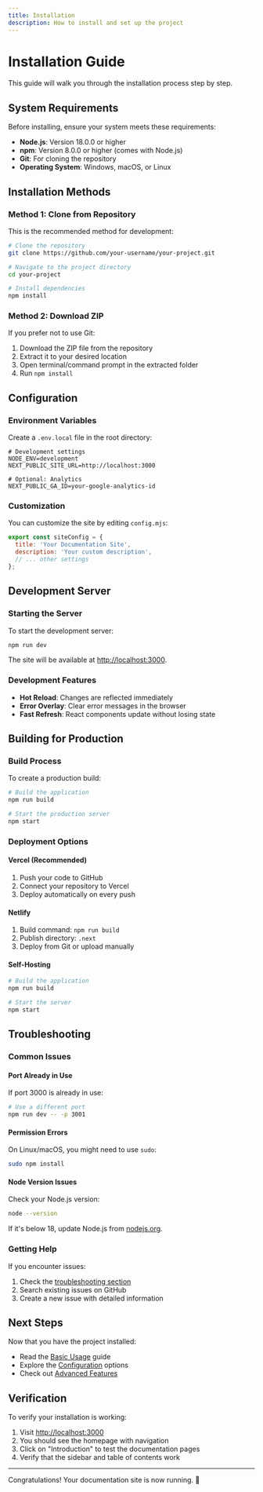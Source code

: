```yaml
---
title: Installation
description: How to install and set up the project
---
```


# Installation Guide

This guide will walk you through the installation process step by step.

## System Requirements

Before installing, ensure your system meets these requirements:

- **Node.js**: Version 18.0.0 or higher
- **npm**: Version 8.0.0 or higher (comes with Node.js)
- **Git**: For cloning the repository
- **Operating System**: Windows, macOS, or Linux

## Installation Methods

### Method 1: Clone from Repository

This is the recommended method for development:

```bash
# Clone the repository
git clone https://github.com/your-username/your-project.git

# Navigate to the project directory
cd your-project

# Install dependencies
npm install
```

### Method 2: Download ZIP

If you prefer not to use Git:

1. Download the ZIP file from the repository
2. Extract it to your desired location
3. Open terminal/command prompt in the extracted folder
4. Run `npm install`

## Configuration

### Environment Variables

Create a `.env.local` file in the root directory:

```env
# Development settings
NODE_ENV=development
NEXT_PUBLIC_SITE_URL=http://localhost:3000

# Optional: Analytics
NEXT_PUBLIC_GA_ID=your-google-analytics-id
```

### Customization

You can customize the site by editing `config.mjs`:

```javascript
export const siteConfig = {
  title: 'Your Documentation Site',
  description: 'Your custom description',
  // ... other settings
};
```

## Development Server

### Starting the Server

To start the development server:

```bash
npm run dev
```

The site will be available at [http://localhost:3000](http://localhost:3000).

### Development Features

- **Hot Reload**: Changes are reflected immediately
- **Error Overlay**: Clear error messages in the browser
- **Fast Refresh**: React components update without losing state

## Building for Production

### Build Process

To create a production build:

```bash
# Build the application
npm run build

# Start the production server
npm start
```

### Deployment Options

#### Vercel (Recommended)

1. Push your code to GitHub
2. Connect your repository to Vercel
3. Deploy automatically on every push

#### Netlify

1. Build command: `npm run build`
2. Publish directory: `.next`
3. Deploy from Git or upload manually

#### Self-Hosting

```bash
# Build the application
npm run build

# Start the server
npm start
```

## Troubleshooting

### Common Issues

#### Port Already in Use

If port 3000 is already in use:

```bash
# Use a different port
npm run dev -- -p 3001
```

#### Permission Errors

On Linux/macOS, you might need to use `sudo`:

```bash
sudo npm install
```

#### Node Version Issues

Check your Node.js version:

```bash
node --version
```

If it's below 18, update Node.js from [nodejs.org](https://nodejs.org/).

### Getting Help

If you encounter issues:

1. Check the [troubleshooting section](#troubleshooting)
2. Search existing issues on GitHub
3. Create a new issue with detailed information

## Next Steps

Now that you have the project installed:

- Read the [Basic Usage](/docs/basic-usage) guide
- Explore the [Configuration](/docs/configuration) options
- Check out [Advanced Features](/docs/advanced-features)

## Verification

To verify your installation is working:

1. Visit [http://localhost:3000](http://localhost:3000)
2. You should see the homepage with navigation
3. Click on "Introduction" to test the documentation pages
4. Verify that the sidebar and table of contents work

---

Congratulations! Your documentation site is now running. 🎉 